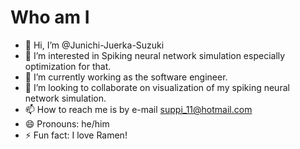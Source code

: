 # Who am I
- 👋 Hi, I’m @Junichi-Juerka-Suzuki
- 👀 I’m interested in Spiking neural network simulation especially optimization for that.
- 🌱 I’m currently working as the software engineer.
- 💞️ I’m looking to collaborate on visualization of my spiking neural network simulation.
- 📫 How to reach me is by e-mail suppi_11@hotmail.com
- 😄 Pronouns: he/him
- ⚡ Fun fact: I love Ramen!

<!---
Junichi-Juerka-Suzuki/Junichi-Juerka-Suzuki is a ✨ special ✨ repository because its `README.md` (this file) appears on your GitHub profile.
You can click the Preview link to take a look at your changes.
--->
